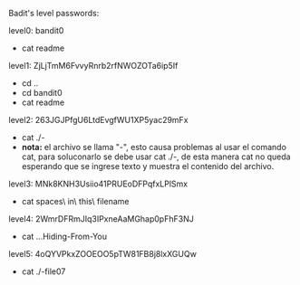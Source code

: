 Badit's level passwords:

level0: bandit0
- cat readme

level1: ZjLjTmM6FvvyRnrb2rfNWOZOTa6ip5If
- cd ..
- cd bandit0
- cat readme

level2: 263JGJPfgU6LtdEvgfWU1XP5yac29mFx
- cat ./- 
- **nota:** el archivo se llama "-", esto causa problemas al usar el comando cat, para soluconarlo se debe usar cat ./-, de esta manera cat no queda esperando que se ingrese texto y muestra el contenido del archivo.

level3: MNk8KNH3Usiio41PRUEoDFPqfxLPlSmx
- cat spaces\ in\ this\ filename

level4: 2WmrDFRmJIq3IPxneAaMGhap0pFhF3NJ
- cat ...Hiding-From-You

level5: 4oQYVPkxZOOEOO5pTW81FB8j8lxXGUQw
- cat ./-file07